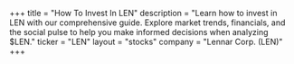 +++
title = "How To Invest In LEN"
description = "Learn how to invest in LEN with our comprehensive guide. Explore market trends, financials, and the social pulse to help you make informed decisions when analyzing $LEN."
ticker = "LEN"
layout = "stocks"
company = "Lennar Corp. (LEN)"
+++

